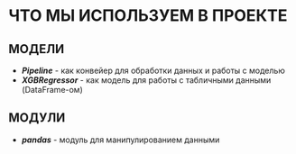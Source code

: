 # ЧТО МЫ ИСПОЛЬЗУЕМ В ПРОЕКТЕ

## МОДЕЛИ

* ***Pipeline*** - как конвейер для обработки данных и работы с моделью
* ***XGBRegressor*** - как модель для работы с табличными данными (DataFrame-ом)

## МОДУЛИ

* ***pandas*** - модуль для манипулированием данными
